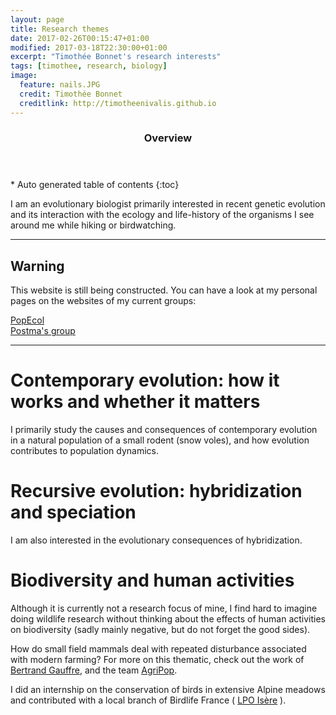 ```yaml
---
layout: page
title: Research themes
date: 2017-02-26T00:15:47+01:00
modified: 2017-03-18T22:30:00+01:00
excerpt: "Timothée Bonnet's research interests"
tags: [timothee, research, biology]
image:
  feature: nails.JPG
  credit: Timothée Bonnet
  creditlink: http://timotheenivalis.github.io
---
```

<section id="table-of-contents" class="toc">
  <header>
    <h3>Overview</h3>
  </header>
<div id="drawer" markdown="1">
*  Auto generated table of contents
{:toc}
</div>
</section><!-- /#table-of-contents -->


I am an evolutionary biologist primarily interested in recent genetic evolution and its interaction with the ecology and life-history of the organisms I see around me while hiking or birdwatching.

---
## Warning
This website is still being constructed. You can have a look at my personal pages on the websites of my current groups:
<div markdown="0"><a href="http://www.popecol.org/team/timothee-bonnet/" class="btn btn-success">PopEcol</a></div>
<div markdown="0"><a
 href="http://erikpostma.net/group.html#timothee" class="btn btn-info">Postma's group</a></div>

 ---


# Contemporary evolution: how it works and whether it matters  

I primarily study the causes and consequences of contemporary evolution in a natural population of a small rodent (snow voles), and how evolution contributes to population dynamics.

# Recursive evolution: hybridization and speciation

I am also interested in the evolutionary consequences of hybridization.

# Biodiversity and human activities

Although it is currently not a research focus of mine, I find hard to imagine doing wildlife research without thinking about the effects of human activities on biodiversity (sadly mainly negative, but do not forget the good sides).

How do small field mammals deal with repeated disturbance associated with modern farming?
For more on this thematic, check out the work of [Bertrand Gauffre](http://www.cebc.cnrs.fr/Fidentite/gauffre/GB_gauffre.htm), and the team [AgriPop](http://www.za.plainevalsevre.cnrs.fr/).

I did an internship on the conservation of birds in extensive Alpine meadows and contributed with a local branch of Birdlife France ( [LPO Isère](http://isere.lpo.fr/) ).
